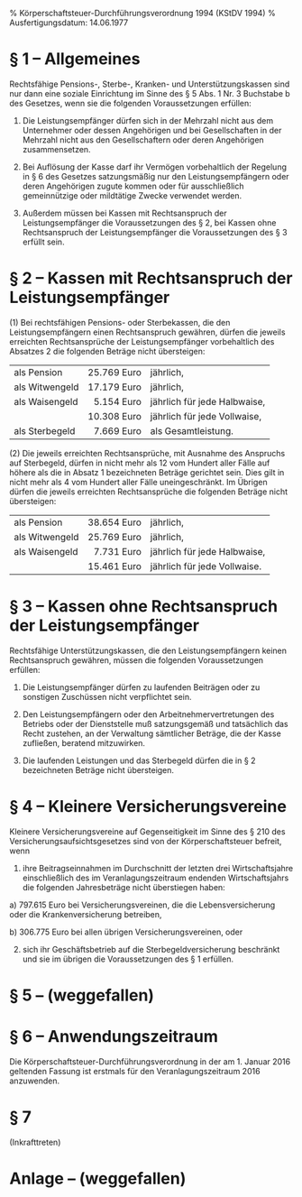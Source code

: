 % Körperschaftsteuer-Durchführungsverordnung 1994  (KStDV 1994)
% Ausfertigungsdatum: 14.06.1977
 
# § 1 – Allgemeines

Rechtsfähige Pensions-, Sterbe-, Kranken- und Unterstützungskassen sind nur dann eine soziale Einrichtung im Sinne des § 5 Abs. 1 Nr. 3 Buchstabe b des Gesetzes, wenn sie die folgenden Voraussetzungen erfüllen:

1. Die Leistungsempfänger dürfen sich in der Mehrzahl nicht aus dem Unternehmer oder dessen Angehörigen und bei Gesellschaften in der Mehrzahl nicht aus den Gesellschaftern oder deren Angehörigen zusammensetzen.

2. Bei Auflösung der Kasse darf ihr Vermögen vorbehaltlich der Regelung in § 6 des Gesetzes satzungsmäßig nur den Leistungsempfängern oder deren Angehörigen zugute kommen oder für ausschließlich gemeinnützige oder mildtätige Zwecke verwendet werden.

3. Außerdem müssen bei Kassen mit Rechtsanspruch der Leistungsempfänger die Voraussetzungen des § 2, bei Kassen ohne Rechtsanspruch der Leistungsempfänger die Voraussetzungen des § 3 erfüllt sein.

# § 2 – Kassen mit Rechtsanspruch der Leistungsempfänger

(1) Bei rechtsfähigen Pensions- oder Sterbekassen, die den Leistungsempfängern einen Rechtsanspruch gewähren, dürfen die jeweils erreichten Rechtsansprüche der Leistungsempfänger vorbehaltlich des Absatzes 2 die folgenden Beträge nicht übersteigen:  

|                |             |                              |
|:---------------|------------:|:-----------------------------|
| als Pension    | 25.769 Euro | jährlich,                    |
| als Witwengeld | 17.179 Euro | jährlich,                    |
| als Waisengeld |  5.154 Euro | jährlich für jede Halbwaise, |
|                | 10.308 Euro | jährlich für jede Vollwaise, |
| als Sterbegeld |  7.669 Euro | als Gesamtleistung.          |

(2) Die jeweils erreichten Rechtsansprüche, mit Ausnahme des Anspruchs auf Sterbegeld, dürfen in nicht mehr als 12 vom Hundert aller Fälle auf höhere als die in Absatz 1 bezeichneten Beträge gerichtet sein. Dies gilt in nicht mehr als 4 vom Hundert aller Fälle uneingeschränkt. Im Übrigen dürfen die jeweils erreichten Rechtsansprüche die folgenden Beträge nicht übersteigen:  

|                |             |                              |
|:---------------|------------:|:-----------------------------|
| als Pension    | 38.654 Euro | jährlich,                    |
| als Witwengeld | 25.769 Euro | jährlich,                    |
| als Waisengeld |  7.731 Euro | jährlich für jede Halbwaise, |
|                | 15.461 Euro | jährlich für jede Vollwaise. |

# § 3 – Kassen ohne Rechtsanspruch der Leistungsempfänger

Rechtsfähige Unterstützungskassen, die den Leistungsempfängern keinen Rechtsanspruch gewähren, müssen die folgenden Voraussetzungen erfüllen:

1. Die Leistungsempfänger dürfen zu laufenden Beiträgen oder zu sonstigen Zuschüssen nicht verpflichtet sein.

2. Den Leistungsempfängern oder den Arbeitnehmervertretungen des Betriebs oder der Dienststelle muß satzungsgemäß und tatsächlich das Recht zustehen, an der Verwaltung sämtlicher Beträge, die der Kasse zufließen, beratend mitzuwirken.

3. Die laufenden Leistungen und das Sterbegeld dürfen die in § 2 bezeichneten Beträge nicht übersteigen.

# § 4 – Kleinere Versicherungsvereine

Kleinere Versicherungsvereine auf Gegenseitigkeit im Sinne des § 210 des Versicherungsaufsichtsgesetzes sind von der Körperschaftsteuer befreit, wenn

1. ihre Beitragseinnahmen im Durchschnitt der letzten drei Wirtschaftsjahre einschließlich des im Veranlagungszeitraum endenden Wirtschaftsjahrs die folgenden Jahresbeträge nicht überstiegen haben:

a) 797.615 Euro bei Versicherungsvereinen, die die Lebensversicherung oder die Krankenversicherung betreiben,

b) 306.775 Euro bei allen übrigen Versicherungsvereinen, oder

2. sich ihr Geschäftsbetrieb auf die Sterbegeldversicherung beschränkt und sie im übrigen die Voraussetzungen des § 1 erfüllen.

# § 5 – (weggefallen)

# § 6 – Anwendungszeitraum

Die Körperschaftsteuer-Durchführungsverordnung in der am 1. Januar 2016 geltenden Fassung ist erstmals für den Veranlagungszeitraum 2016 anzuwenden.

# § 7

(Inkrafttreten)

# Anlage – (weggefallen)
